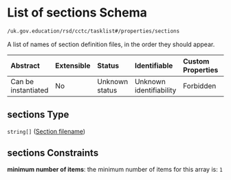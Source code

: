 # List of sections Schema

```txt
/uk.gov.education/rsd/cctc/tasklist#/properties/sections
```

A list of names of section definition files, in the order they should appear.

| Abstract            | Extensible | Status         | Identifiable            | Custom Properties | Additional Properties | Access Restrictions | Defined In                                                                                        |
| :------------------ | :--------- | :------------- | :---------------------- | :---------------- | :-------------------- | :------------------ | :------------------------------------------------------------------------------------------------ |
| Can be instantiated | No         | Unknown status | Unknown identifiability | Forbidden         | Allowed               | none                | [tasklist.schema.json\*](../../app/workflows/schemas/tasklist.schema.json "open original schema") |

## sections Type

`string[]` ([Section filename](tasklist-properties-list-of-sections-section-filename.md))

## sections Constraints

**minimum number of items**: the minimum number of items for this array is: `1`
